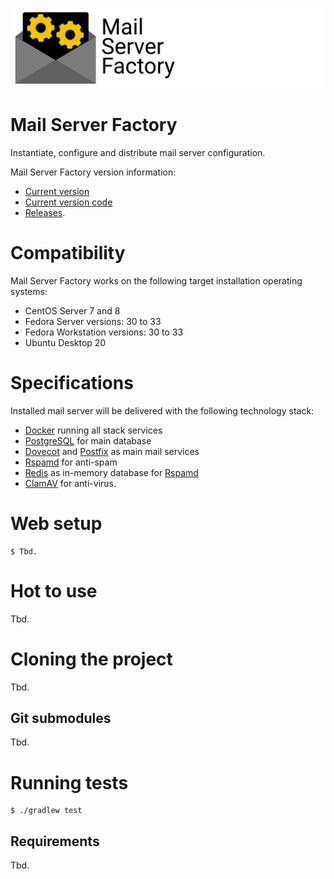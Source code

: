 ![](Logo.png)

# Mail Server Factory

Instantiate, configure and distribute mail server configuration.

Mail Server Factory version information: 

- [Current version](./version.txt)
- [Current version code](./version_code.txt)
- [Releases](https://github.com/milos85vasic/Mail-Server-Factory/releases).

# Compatibility

Mail Server Factory works on the following target installation operating systems:

- CentOS Server 7 and 8
- Fedora Server versions: 30 to 33
- Fedora Workstation versions: 30 to 33
- Ubuntu Desktop 20

# Specifications

Installed mail server will be delivered with the following technology stack:

- [Docker](https://www.docker.com/) running all stack services
- [PostgreSQL](https://www.postgresql.org/) for main database
- [Dovecot](https://www.dovecot.org/) and [Postfix](http://www.postfix.org/) as main mail services
- [Rspamd](https://www.rspamd.com/) for anti-spam
- [Redis](https://redis.io/) as in-memory database for [Rspamd](https://www.rspamd.com/)
- [ClamAV](https://www.clamav.net/) for anti-virus.

# Web setup

```
$ Tbd.
```

# Hot to use

Tbd.

# Cloning the project

Tbd.

## Git submodules

Tbd.

# Running tests

```
$ ./gradlew test
```

## Requirements

Tbd.